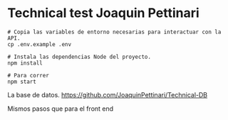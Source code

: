 # Technical test Joaquin Pettinari 

```shell
# Copia las variables de entorno necesarias para interactuar con la API.
cp .env.example .env

# Instala las dependencias Node del proyecto.
npm install

# Para correr
npm start
```

La base de datos.
https://github.com/JoaquinPettinari/Technical-DB

Mismos pasos que para el front end
